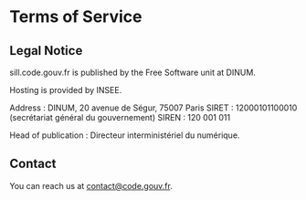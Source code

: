 # Terms of Service

## Legal Notice

sill.code.gouv.fr is published by the Free Software unit at DINUM.

Hosting is provided by INSEE.

Address : DINUM, 20 avenue de Ségur, 75007 Paris
SIRET : 12000101100010 (secrétariat général du gouvernement)
SIREN : 120 001 011

Head of publication : Directeur interministériel du numérique.

## Contact

You can reach us at <contact@code.gouv.fr>.
